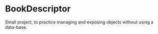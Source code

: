 # BookDescriptor
Small project, to practice managing and exposing objects without using a data-base.

